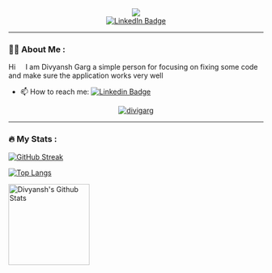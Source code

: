 <!--
**divigarg/divigarg** is a ✨ _special_ ✨ repository because its `README.md` (this file) appears on your GitHub profile.

Here are some ideas to get you started:

- 🔭 I’m currently working on ...
- 🌱 I’m currently learning ...
- 👯 I’m looking to collaborate on ...
- 🤔 I’m looking for help with ...
- 💬 Ask me about ...
- 📫 How to reach me: ...
- 😄 Pronouns: ...
- ⚡ Fun fact: ...
-->
<div id="header" align="center">
  <img src=https://media0.giphy.com/media/u2pmTWUi0MXjyrMaVj/200w.webp?cid=ecf05e47mvz2dwshx69nbm313ylc0p2gm818fons4usyviw6&rid=200w.webp&ct=g />
</div>

<div id="badges" align="center">
  <a href="https://www.linkedin.com/in/divigarg/">
    <img src="https://img.shields.io/badge/LinkedIn-blue?style=for-the-badge&logo=linkedin&logoColor=white" alt="LinkedIn Badge"/>
  </a>
</div>

---

### :man_technologist: About Me :

Hi <img src="https://media.giphy.com/media/hvRJCLFzcasrR4ia7z/giphy.gif" width="12"> I am Divyansh Garg a simple person for focusing on fixing some code and make sure the application works very well
- 📫 How to reach me: [![Linkedin Badge](https://img.shields.io/badge/-Divyansh_Garg-blue?style=flat&logo=Linkedin&logoColor=white)](https://www.linkedin.com/in/divigarg/)

<p align="center"> <a href="https://github.com/ryo-ma/github-profile-trophy"><img src="https://github-profile-trophy.vercel.app/?username=divigarg" alt="divigarg" /></a> </p>

---
<!--
### :hammer_and_wrench: Languages and Tools :
<div>
  <img src="https://github.com/devicons/devicon/blob/master/icons/css3/css3-plain-wordmark.svg"  title="CSS3" alt="CSS" width="40" height="40"/>&nbsp;
  <img src="https://github.com/devicons/devicon/blob/master/icons/html5/html5-original.svg" title="HTML5" alt="HTML" width="40" height="40"/>&nbsp;
  <img src="https://github.com/devicons/devicon/blob/master/icons/javascript/javascript-original.svg" title="JavaScript" alt="JavaScript" width="40" height="40"/>&nbsp;
  <img src="https://github.com/devicons/devicon/blob/master/icons/java/java-original-wordmark.svg" title="Java" alt="Java" width="40" height="40"/>&nbsp;
  <img src="https://github.com/devicons/devicon/blob/master/icons/flutter/flutter-original.svg" title="Flutter" alt="Flutter" width="40" height="40"/>&nbsp;
  <img src="https://github.com/devicons/devicon/blob/master/icons/mysql/mysql-original-wordmark.svg" title="MySQL"  alt="MySQL" width="40" height="40"/>&nbsp;
  <img src="https://github.com/devicons/devicon/blob/master/icons/nodejs/nodejs-original-wordmark.svg" title="NodeJS" alt="NodeJS" width="40" height="40"/>&nbsp;
  <img src="https://github.com/devicons/devicon/blob/master/icons/git/git-original-wordmark.svg" title="Git" **alt="Git" width="40" height="40"/>
</div>
-->
  
### :fire: My Stats :
[![GitHub Streak](http://github-readme-streak-stats.herokuapp.com?user=divigarg&theme=dark&background=000000)](https://git.io/streak-stats)

[![Top Langs](https://github-readme-stats.vercel.app/api/top-langs/?username=divigarg&layout=compact&theme=vision-friendly-dark)](https://github.com/anuraghazra/github-readme-stats)

<img alt="Divyansh's Github Stats" src="https://github-readme-stats.vercel.app/api?username=divigarg&show_icons=true&theme=shades-of-purple&hide_border=true&count_private=true" height="160"/>
